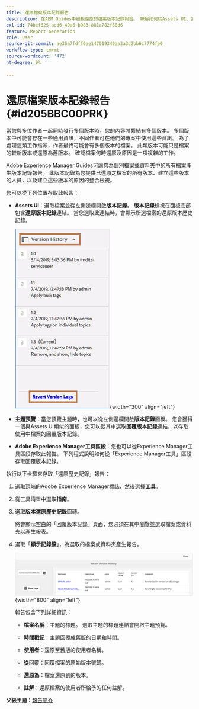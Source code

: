 ```yaml
---
title: 還原檔案版本記錄報告
description: 在AEM Guides中檢視還原的檔案版本記錄報告。 瞭解如何從Assets UI、主題預覽和AEM工具選擇存取回覆版本記錄。
exl-id: 74bef625-acd6-49a6-b983-881a782f68d6
feature: Report Generation
role: User
source-git-commit: ae36a7fdff6ae147619340aa3a3d2bb6c7774fe0
workflow-type: tm+mt
source-wordcount: '472'
ht-degree: 0%

---
```


# 還原檔案版本記錄報告 {#id205BBC00PRK}

當您與多位作者一起同時發行多個版本時，您的內容將繫結有多個版本。 多個版本中可能會存在一些通用資訊，不同作者可在他們的專案中使用這些資訊。 為了處理這類工作指派，作者最終可能會有多個版本的檔案。 此類版本可能只是檔案的較新版本或還原為舊版本。 確認檔案何時還原及原因是一項複雜的工作。

Adobe Experience Manager Guides可讓您為個別檔案或資料夾中的所有檔案產生版本記錄報告。 此版本記錄為您提供已還原之檔案的所有版本、建立這些版本的人員，以及建立這些版本的原因的整合檢視。

您可以從下列位置存取此報告：

- **Assets UI**：選取檔案並從左側邊欄開啟&#x200B;**版本記錄**。 **版本記錄**&#x200B;檢視在面板底部包含&#x200B;**還原版本記錄**&#x200B;連結。 當您選取此連結時，會顯示所選檔案的還原版本歷史記錄。

  ![](images/revert-log-from-assets-ui.png){width="300" align="left"}

- **主題預覽**：當您預覽主題時，也可以從左側邊欄開啟&#x200B;**版本記錄**&#x200B;面板。 您會獲得一個與Assets UI類似的面板，您可以從其中選取&#x200B;**回覆版本記錄**&#x200B;連結，以存取使用中檔案的回覆版本記錄。

- **Adobe Experience Manager工具區段**：您也可以從Experience Manager工具區段存取此報告。 下列程式說明如何從「Experience Manager工具」區段存取回覆版本記錄。


執行以下步驟來存取「還原歷史記錄」報告：

1. 選取頂端的Adobe Experience Manager標誌，然後選擇&#x200B;**工具**。

1. 從工具清單中選取&#x200B;**指南**。

1. 選取&#x200B;**版本還原歷史記錄**&#x200B;圖磚。

   將會顯示空白的「回覆版本記錄」頁面，您必須在其中瀏覽並選取檔案或資料夾以產生報表。

1. 選取「**顯示記錄檔**」，為選取的檔案或資料夾產生報告。

   ![](images/revert-version-history-report.png){width="800" align="left"}

   報告包含下列詳細資訊：

   - **檔案名稱**：主題的標題。 選取主題的標題連結會開啟主題預覽。

   - **時間戳記**：主題回覆成舊版的日期和時間。

   - **使用者**：還原至舊版的使用者名稱。

   - **從**&#x200B;回覆：回覆檔案的原始版本號碼。

   - **還原為**：檔案還原到的版本。

   - **註解**：還原檔案的使用者所給予的任何註解。


**父級主題：**[&#x200B;報告簡介](reports-intro.md)
